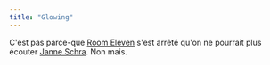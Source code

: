 ```yaml
---
title: "Glowing"
---
```


C'est pas parce-que [Room Eleven](http://www.roomeleven.nl/) s'est arrêté
qu'on ne pourrait plus écouter [Janne Schra](http://janneschra.nl/). Non mais.

  
  

